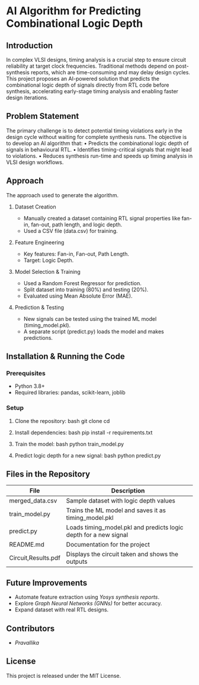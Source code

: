 # AI Algorithm for Predicting Combinational Logic Depth

## Introduction
In complex VLSI designs, timing analysis is a crucial step to ensure circuit reliability at target clock frequencies. Traditional methods depend on post-synthesis reports, which are time-consuming and may     delay design cycles. This project proposes an AI-powered solution that predicts the combinational logic depth of signals directly from RTL code before synthesis, accelerating early-stage timing analysis and  enabling faster design iterations.

## Problem Statement
The primary challenge is to detect potential timing violations early in the design cycle without waiting for complete synthesis runs. The objective is to develop an AI algorithm that:
•	Predicts the combinational logic depth of signals in behavioural RTL.
•	Identifies timing-critical signals that might lead to violations.
•	Reduces synthesis run-time and speeds up timing analysis in VLSI design workflows.
## Approach
The approach used to generate the algorithm.
1. Dataset Creation
   - Manually created a dataset containing RTL signal properties like fan-in, fan-out, path length, and logic depth.
   - Used a CSV file (data.csv) for training.

2. Feature Engineering
   - Key features: Fan-in, Fan-out, Path Length.
   - Target: Logic Depth.

3. Model Selection & Training
   - Used a Random Forest Regressor for prediction.
   - Split dataset into training (80%) and testing (20%).
   - Evaluated using Mean Absolute Error (MAE).

4. Prediction & Testing
   - New signals can be tested using the trained ML model (timing_model.pkl).
   - A separate script (predict.py) loads the model and makes predictions.

## Installation & Running the Code
### Prerequisites
- Python 3.8+
- Required libraries: pandas, scikit-learn, joblib

### Setup
1. Clone the repository:
   bash
   git clone <repo-link>
   cd <repo-folder>
   
2. Install dependencies:
   bash
   pip install -r requirements.txt
   
3. Train the model:
   bash
   python train_model.py
   
4. Predict logic depth for a new signal:
   bash
   python predict.py
   

## Files in the Repository
| File | Description |
|------|-------------|
| merged_data.csv | Sample dataset with logic depth values |
| train_model.py | Trains the ML model and saves it as timing_model.pkl |
| predict.py | Loads timing_model.pkl and predicts logic depth for a new signal |
| README.md | Documentation for the project |
| Circuit,Results.pdf | Displays the circuit taken and shows the outputs|

## Future Improvements
- Automate feature extraction using *Yosys synthesis reports*.
- Explore *Graph Neural Networks (GNNs)* for better accuracy.
- Expand dataset with real RTL designs.

## Contributors
- *Pravallika*

## License
This project is released under the MIT License.
